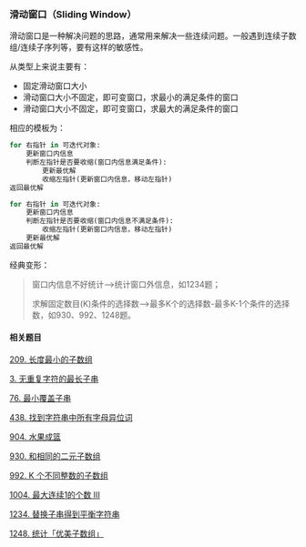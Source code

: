 ### 滑动窗口（Sliding Window）

滑动窗口是一种解决问题的思路，通常用来解决一些连续问题。一般遇到连续子数组/连续子序列等，要有这样的敏感性。

从类型上来说主要有：

- 固定滑动窗口大小
- 滑动窗口大小不固定，即可变窗口，求最小的满足条件的窗口
- 滑动窗口大小不固定，即可变窗口，求最大的满足条件的窗口

相应的模板为：

```python
for 右指针 in 可迭代对象:
    更新窗口内信息
    判断左指针是否要收缩(窗口内信息满足条件):
        更新最优解
        收缩左指针(更新窗口内信息，移动左指针)
返回最优解

for 右指针 in 可迭代对象:
    更新窗口内信息
    判断左指针是否要收缩(窗口内信息不满足条件):
        收缩左指针(更新窗口内信息，移动左指针)
    更新最优解
返回最优解
```



经典变形：

> 窗口内信息不好统计—>统计窗口外信息，如1234题；
>
> 求解固定数目(K)条件的选择数—>最多K个的选择数-最多K-1个条件的选择数，如930、992、1248题。



#### 相关题目

[209. 长度最小的子数组](https://leetcode-cn.com/problems/minimum-size-subarray-sum/)

[3. 无重复字符的最长子串](https://leetcode-cn.com/problems/longest-substring-without-repeating-characters/)

[76. 最小覆盖子串](https://leetcode-cn.com/problems/minimum-window-substring/)

[438. 找到字符串中所有字母异位词](https://leetcode-cn.com/problems/find-all-anagrams-in-a-string/)

[904. 水果成篮](https://leetcode-cn.com/problems/fruit-into-baskets/)

[930. 和相同的二元子数组](https://leetcode-cn.com/problems/binary-subarrays-with-sum/)

[992. K 个不同整数的子数组](https://leetcode-cn.com/problems/subarrays-with-k-different-integers/)

[1004. 最大连续1的个数 III](https://leetcode-cn.com/problems/max-consecutive-ones-iii/)

[1234. 替换子串得到平衡字符串](https://leetcode-cn.com/problems/replace-the-substring-for-balanced-string/)

[1248. 统计「优美子数组」](https://leetcode-cn.com/problems/count-number-of-nice-subarrays/)